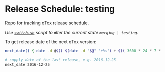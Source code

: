 # Release Schedule: testing

Repo for tracking qTox release schedule.



*Use [`switch.sh`] script to alter the current state `merging | testing`.*

To get release date of the next qTox version:

```bash
next_date() { date -d @$(( $(date -d "$@" '+%s') + $(( 3600 * 24 * 7 * 6 )) )) '+%Y-%m-%d'; }

# supply date of the last release, e.g. 2016-12-25
next_date 2016-12-25
```


[`switch.sh`]: /switch.sh

